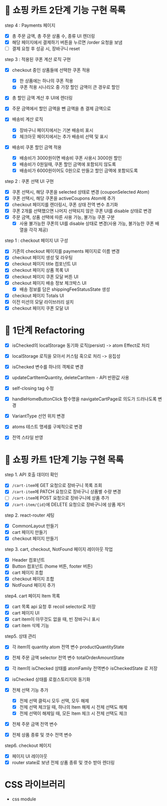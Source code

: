 # 🎯 쇼핑 카트 2단계 기능 구현 목록

step 4 : Payments 페이지

- [x] 총 주문 금액, 총 주문 상품 수, 종류 UI 렌더링
- [x] 해당 페이지에서 결제하기 버튼을 누르면 /order 요청을 보냄
- [ ] 결제 요청 후 성공 시, 장바구니 reset

step 3 : 적용된 쿠폰 계산 로직 구현

- [x] checkout 중인 상품들에 선택한 쿠폰 적용

  - [x] 한 상품에는 하나의 쿠폰 적용
  - [x] 쿠폰 적용 시나리오 중 가장 할인 금액이 큰 경우로 할인

- [x] 총 할인 금액 계산 후 UI에 렌더링
- [x] 주문 금액에서 할인 금액을 뺀 금액을 총 결제 금액으로

- [x] 배송비 계산 로직

  - [x] 장바구니 페이지에서는 기본 배송비 표시
  - [x] 체크아웃 페이지에서는 추가 배송비 선택 및 표시

- [x] 배송비 쿠폰 할인 금액 적용
  - [x] 배송비가 3000원이면 배송비 쿠폰 사용시 3000원 할인
  - [x] 배송비가 0원일때, 쿠폰 할인 금액에 포함되지 않도록
  - [x] 배송비가 6000원이어도 0원으로 만들고 할인 금액에 포함되도록

step 2 : 쿠폰 선택 UI 구현

- [x] 쿠폰 선택시, 해당 쿠폰을 selected 상태로 변경 (couponSelected Atom)
- [x] 쿠폰 선택시, 해당 쿠폰을 activeCoupons Atom에 추가
- [x] checkout 페이지를 렌더링시, 쿠폰 상태 전역 변수 초기화
- [x] 쿠폰 2개를 선택했으면 나머지 선택되지 않은 쿠폰 UI를 disable 상태로 변경
- [x] 주문 금액, 상품 선택에 따른 사용 가능, 불가능 쿠폰 구분
  - [x] 사용 불가능한 쿠폰의 UI를 disable 상태로 변경(사용 가능, 불가능한 쿠폰 배열을 각각 제공)

step 1 : checkout 페이지 UI 구성

- [x] 기존의 checkout 페이지를 payments 페이지로 이름 변경
- [x] checkout 페이지 생성 및 라우팅
- [x] checkout 페이지 title 컴포넌트 UI
- [x] checkout 페이지 상품 목록 UI
- [x] checkout 페이지 쿠폰 모달 버튼 UI
- [x] checkout 페이지 배송 정보 체크박스 UI
  - [x] 배송 정보를 담은 shippingFeeStatusState 생성
- [x] checkout 페이지 Totals UI
- [x] 이전 미션의 모달 라이브러리 설치
- [x] checkout 페이지 쿠폰 모달 UI

# 🎯 1단계 Refactoring

- [x] isChecked의 localStorage 동기화 로직(persist) -> atom Effect로 처리
- [x] localStorage 로직을 모아서 커스텀 훅으로 처리 -> 응집성
- [x] isChecked 변수를 하나의 객체로 변경

- [x] updateCartItemQuantity, deleteCartItem - API 반환값 사용
- [x] self-closing tag 수정
- [x] handleHomeButtonClick 함수명을 navigateCartPage로 의도가 드러나도록 변경
- [x] VariantType 선언 위치 변경
- [x] atoms 테스트 명세를 구체적으로 변경
- [x] 전역 스타일 반영

# 🎯 쇼핑 카트 1단계 기능 구현 목록

step 1. API 호출 데이터 확인

- [x] `/cart-item`에 GET 요청으로 장바구니 목록 조회
- [x] `/cart-item`에 PATCH 요청으로 장바구니 상품별 수량 변경
- [ ] `/cart-item`에 POST 요청으로 장바구니에 상품 추가
- [x] `/cart-item/{id}`에 DELETE 요청으로 장바구니에 상품 제거

step 2. react-router 세팅

- [x] CommonLayout 만들기
- [x] cart 페이지 만들기
- [x] checkout 페이지 만들기

step 3. cart, checkout, NotFound 페이지 레이아웃 작업

- [x] Header 컴포넌트
- [x] Button 컴포넌트 (home 버튼, footer 버튼)
- [x] cart 페이지 조합
- [x] checkout 페이지 조합
- [x] NotFound 페이지 추가

step4. cart 페이지 Item 목록

- [x] cart 목록 api 요청 후 recoil selector로 저장
- [x] cart 페이지 UI
- [x] cart item이 아무것도 없을 때, 빈 장바구니 표시
- [x] cart item 삭제 기능

step5. 상태 관리

- [x] 각 item의 quantity atom 전역 변수 productQuantityState
- [x] 전체 주문 금액 selector 전역 변수 totalOrderAmountState
- [x] 각 item의 isChecked 상태를 atomFamily 전역변수 isCheckedState 로 저장
- [x] isChecked 상태를 로컬스토리지와 동기화
- [x] 전체 선택 기능 추가

  - [x] 전체 선택 클릭시 모두 선택, 모두 해제
  - [x] 전체 선택 체크일 때, 하나의 Item 해제 시 전체 선택도 해제
  - [x] 전체 선택이 해제일 때, 모든 Item 체크 시 전체 선택도 체크

- [x] 전체 주문 금액 전역 변수
- [x] 전체 상품 종류 및 갯수 전역 변수

step6. checkout 페이지

- [x] 페이지 UI 레이아웃
- [x] router state로 보낸 전체 상품 종류 및 갯수 받아 렌더링

# CSS 라이브러리

- css module
